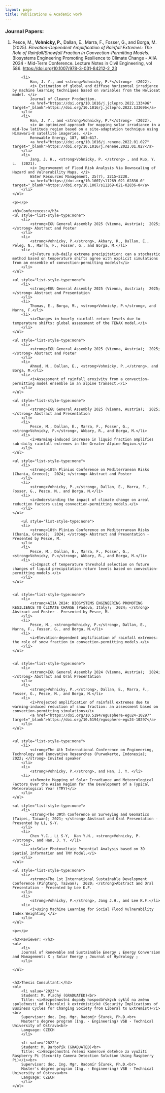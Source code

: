 ```yaml
---
layout: page
title: Publications & Academic work
---
```

<div class="content">
	<h3>Journal Papers:</h3>
	<ol>
		<li>
			Pesce, M., <strong>Vohnicky, P.</strong>, Dallan, E., Marra, F., Fosser, G., and Borga, M. (2025). 
			<i> Elevation-Dependent Amplification of Rainfall Extremes: The Role of Rainfall/Snowfall Fraction in Convection-Permitting Models. </i> 
			Biosystems Engineering Promoting Resilience to Climate Change - AIIA 2024 - Mid-Term Conference. Lecture Notes in Civil Engineering, vol 586. 
			<a href="https://doi.org/10.1007/978-3-031-84212-2_23" target="_blank">https://doi.org/10.1007/978-3-031-84212-2_23</a>
		</li>
	
        <li>
			Han, J. Y., and <strong>Vohnicky, P.*</strong>  (2022). 
			<i> Estimation of global and diffuse horizontal irradiance by machine learning techniques based on variables from the Heliosat model. </i> 
			Journal of Cleaner Production. 
			<a href="https://doi.org/10.1016/j.jclepro.2022.133496" target="_blank">https://doi.org/10.1016/j.jclepro.2022.133696</a>
		</li>
		<li>
			Han, J. Y., and <strong>Vohnicky, P.*</strong>  (2022). 
			<i> An optimized approach for mapping solar irradiance in a mid-low latitude region based on a site-adaptation technique using Himawari-8 satellite imageries. </i> 
			Renewable Energy, 187, 603–617. 
			<a href="https://doi.org/10.1016/j.renene.2022.01.027" target="_blank">https://doi.org/10.1016/j.renene.2022.01.027</a>
		</li>
		<li>
			Jang, J. H., <strong>Vohnicky, P. </strong> , and Kuo, Y. L.  (2021).
			<i> Improvement of Flood Risk Analysis Via Downscaling of Hazard and Vulnerability Maps. </i> 
			Water Resources Management, 35(7), 2215–2230. 
			<a href="https://doi.org/10.1007/s11269-021-02836-0" target="_blank">https://doi.org/10.1007/s11269-021-02836-0</a>
		</li>
	</ol>
	
	<p></p>
	
	<h3>Conferences:</h3>	
	<ul style="list-style-type:none">
		<li>
			<strong>EGU General Assembly 2025 (Vienna, Austria);  2025; </strong> Abstract and Poster
		</li>
		<li>
			<strong>Vohnicky, P.</strong>, Akbary, R., Dallan, E., Peleg, N., Marra, F., Fosser, G., and Borga, M.</li>
		<li>
			<i>Future sub-daily extreme precipitation: can a stochastic method based on temperature shifts agree with explicit simulations from an ensemble of convection-permitting models?</i>
		</li>
	</ul>
	
	<ul style="list-style-type:none">
		<li>
			<strong>EGU General Assembly 2025 (Vienna, Austria);  2025; </strong> Abstract and Presentation
		</li>
		<li>
			Thomas, E., Borga, M., <strong>Vohnicky, P.</strong>, and Marra, F.</li>
		<li>
			<i>Changes in hourly rainfall return levels due to temperature shifts: global assessment of the TENAX model.</i>
		</li>
	</ul>
	
	<ul style="list-style-type:none">
		<li>
			<strong>EGU General Assembly 2025 (Vienna, Austria);  2025; </strong> Abstract and Poster
		</li>
		<li>
			Ahmed, M., Dallan, E., <strong>Vohnicky, P.,</strong>, and Borga, M.</li>
		<li>
			<i>Assessment of rainfall erosivity from a convection-permitting model ensemble in an alpine transect.</i>
		</li>
	</ul>
	
	<ul style="list-style-type:none">
		<li>
			<strong>EGU General Assembly 2025 (Vienna, Austria);  2025; </strong> Abstract and Presentation
		</li>
		<li>
			Pesce, M., Dallan, E., Marra, F., Fosser, G., <strong>Vohnicky, P.</strong>, Akbary, R., and Borga, M.</li>
		<li>
			<i>Warming-induced increase in liquid fraction amplifies sub-daily rainfall extremes in the Greater Alpine Region.</i>
		</li>
	</ul>
	
	<ul style="list-style-type:none">
		<li>
			<strong>18th Plinius Conference on Mediterranean Risks (Chania, Greece);  2024; </strong> Abstract and Poster
		</li>
		<li>
			<strong>Vohnicky, P.,</strong>, Dallan, E., Marra, F., Fosser, G., Pesce, M., and Borga, M.</li>
		<li>
			<i>Understanding the impact of climate change on areal reduction factors using convection-permitting models.</i>
		</li>
	</ul>
	
		<ul style="list-style-type:none">
		<li>
			<strong>18th Plinius Conference on Mediterranean Risks (Chania, Greece);  2024; </strong> Abstract and Presentation - Presented by Pesce, M.
		</li>
		<li>
			Pesce, M., Dallan, E., Marra, F., Fosser, G., <strong>Vohnicky, P.</strong>, Akbary, R., and Borga, M.</li>
		<li>
			<i>Impact of temperature threshold selection on future changes of liquid precipitation return levels based on convection-permitting models.</i>
		</li>
	</ul>
	
	
	<ul style="list-style-type:none">
		<li>
			<strong>AIIA 2024: BIOSYSTEMS ENGINEERING PROMOTING RESILIENCE TO CLIMATE CHANGE (Padova, Italy);  2024; </strong> Abstract and Poster - Presented by Pesce, M.
		</li>
		<li>
			Pesce, M., <strong>Vohnicky, P.</strong>, Dallan, E., Marra, F., Fosser, G., and Borga, M.</li>
		<li>
			<i>Elevation-dependent amplification of rainfall extremes: the role of snow fraction in convection-permitting models.</i>
		</li>
	</ul>
	
	
	<ul style="list-style-type:none">
		<li>
			<strong>EGU General Assembly 2024 (Vienna, Austria);  2024; </strong> Abstract and Oral Presentation
		</li>
		<li>
			<strong>Vohnicky, P.,</strong>, Dallan, E., Marra, F., Fosser, G., Pesce, M., and Borga, M.</li>
		<li>
			<i>Projected amplification of rainfall extremes due to warming-induced reduction of snow fraction: an assessment based on convection-permitting simulations</i>
			<a href="https://doi.org/10.5194/egusphere-egu24-10297" target="_blank">https://doi.org/10.5194/egusphere-egu24-10297</a>
		</li>
	</ul>
	
	
	<ul style="list-style-type:none">
		<li>
			<strong>The 4th International Conference on Engineering, Technology and Innovative Researches (Purwokerto, Indonesia);  2022; </strong> Invited speaker
		</li>
		<li>
			<strong>Vohnicky, P.</strong>, and Han, J. Y. </li>
		<li>
			<i>Remote Mapping of Solar Irradiance and Meteorological Factors Over the Asian Region for the Development of a Typical Meteorological Year (TMY)</i> 
		</li>
	</ul>
	
	<ul style="list-style-type:none">
		<li>
			<strong>The 39th Conference on Surveying and Geomatics (Taipei, Taiwan); 2021; </strong> Abstract and Oral Presentation - Presented by Li, S-Y.
		</li>
		<li>
			Chen Y.C., Li S-Y,  Kan Y.H., <strong>Vohnicky, P.</strong>, and Han, J. Y. </li>
		<li>
			<i>Solar Photovoltaic Potential Analysis based on 3D Spatial Information and TMY Model.</i> 
		</li>
	</ul>
	
	<ul style="list-style-type:none">
		<li>
			<strong>The 1st International Sustainable Development Conference (Pingtung, Taiwan);  2020; </strong>Abstract and Oral Presentation - Presented by Lee K.F.
		</li>
		<li>
			<strong>Vohnicky, P.</strong>, Jang J.H., and Lee K.F.</li>
		<li>
			<i>Using Machine Learning for Social Flood Vulnerability Index Weighting </i> 
		</li>
	</ul>
	
	<p></p>
	
	<h3>Reviewer: </h3>
	<ul>
		<li>
		Journal of Renewable and Sustainable Energy	; Energy Conversion and Management: X ; Solar Energy ; Journal of Hydrology ; 
		</li>
	
	</ul>
	
	
	<h3>Thesis Consultant:</h3>
	<ol>
		<li value="2023">
		Student: M. Plachý (GRADUATED)<br>
		Title: <i>Bezpečnostní dopady hospodářských cyklů na změnu společnosti od liberální k extrémistické (Security Implications of Business Cycles for Changing Society from Liberal to Extremist)</i><br>
		Supervisor: doc. Ing. Mgr. Radomír Ščurek, Ph.D.<br>
		Master's degree program (Ing. - Engineering) VSB - Technical University of Ostrava<br>
		Language: CZECH
		</li>
	
		<li value="2022">
		Student: M. Barbořík (GRADUATED)<br>
		Title: <i>Bezpečnostní řešení kamerové detekce za využití Raspberry Pi (Security Camera Detection Solution Using Raspberry Pi)</i><br>
		Supervisor: doc. Ing. Mgr. Radomír Ščurek, Ph.D.<br>
		Master's degree program (Ing. - Engineering) VSB - Technical University of Ostrava<br>
		Language: CZECH
		</li>
	</ol>
</div>
